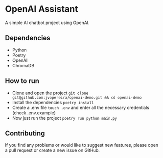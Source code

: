 # OpenAI Assistant
A simple AI chatbot project using OpenAI.

## Dependencies
- Python
- Poetry
- OpenAI
- ChromaDB

## How to run
- Clone and open the project `git clone git@github.com:jvopereira/openai-demo.git && cd openai-demo`
- Install the dependencies `poetry install`
- Create a .env file `touch .env` and enter all the necessary credentials (check .env.example)
- Now just run the project `poetry run python main.py`

## Contributing
If you find any problems or would like to suggest new features, please open a pull request or create a new issue on GitHub.